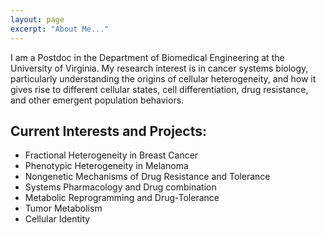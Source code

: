 ```yaml
---
layout: page
excerpt: "About Me..."
---
```


I am a Postdoc in the Department of Biomedical Engineering at the University of Virginia. My research interest is in cancer systems biology, particularly understanding the origins of cellular heterogeneity, and how it gives rise to different cellular states, cell differentiation, drug resistance, and other emergent population behaviors. 

## Current Interests and Projects:

- Fractional Heterogeneity in Breast Cancer
- Phenotypic Heterogeneity in Melanoma
- Nongenetic Mechanisms of Drug Resistance and Tolerance
- Systems Pharmacology and Drug combination 
- Metabolic Reprogramming and Drug-Tolerance
- Tumor Metabolism
- Cellular Identity

